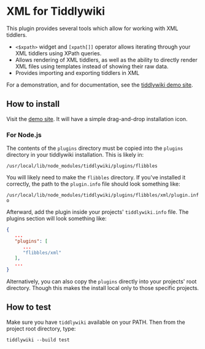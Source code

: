 # XML for Tiddlywiki

This plugin provides several tools which allow for working with XML tiddlers.

* `<$xpath>` widget and `[xpath[]]` operator allows iterating through your XML tiddlers using XPath queries.
* Allows rendering of XML tiddlers, as well as the ability to directly render XML files using templates instead of showing their raw data.
* Provides importing and exporting tiddlers in XML

For a demonstration, and for documentation, see the [tiddlywiki demo site](https://flibbles.github.io/tw5-xml/).

## How to install

Visit the [demo site](https://flibbles.github.io/tw5-xml/). It will have a simple drag-and-drop installation icon.

### For Node.js

The contents of the `plugins` directory must be copied into the `plugins`
directory in your tiddlywiki installation. This is likely in:

`/usr/local/lib/node_modules/tiddlywiki/plugins/flibbles`

You will likely need to make the `flibbles` directory. If you've installed it correctly, the path to the `plugin.info` file should look something like:

`/usr/local/lib/node_modules/tiddlywiki/plugins/flibbles/xml/plugin.info`

Afterward, add the plugin inside your projects' `tiddlywiki.info` file.
The plugins section will look something like:
```json
{
   ...
   "plugins": [
      ...
      "flibbles/xml"
   ],
   ...
}
```

Alternatively, you can also copy the `plugins` directly into your projects'
root directory. Though this makes the install local only to those specific
projects.

## How to test

Make sure you have `tiddlywiki` available on your PATH. Then from the project root directory, type:

`tiddlywiki --build test`
